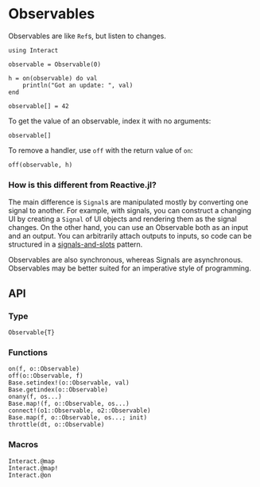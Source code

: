 # Observables

Observables are like `Ref`s, but listen to changes.

```@repl manual
using Interact

observable = Observable(0)

h = on(observable) do val
    println("Got an update: ", val)
end

observable[] = 42
```

To get the value of an observable, index it with no arguments:
```@repl manual
observable[]
```

To remove a handler, use `off` with the return value of `on`:
```@repl manual
off(observable, h)
```

### How is this different from Reactive.jl?

The main difference is `Signal`s are manipulated mostly by converting one signal to another. For example, with signals, you can construct a changing UI by creating a `Signal` of UI objects and rendering them as the signal changes. On the other hand, you can use an Observable both as an input and an output. You can arbitrarily attach outputs to inputs, so code can be structured in a [signals-and-slots](http://doc.qt.io/qt-4.8/signalsandslots.html) pattern.

Observables are also synchronous, whereas Signals are asynchronous. Observables may be better suited for an imperative style of programming.

## API

### Type

```@docs
Observable{T}
```

### Functions

```@docs
on(f, o::Observable)
off(o::Observable, f)
Base.setindex!(o::Observable, val)
Base.getindex(o::Observable)
onany(f, os...)
Base.map!(f, o::Observable, os...)
connect!(o1::Observable, o2::Observable)
Base.map(f, o::Observable, os...; init)
throttle(dt, o::Observable)
```
### Macros

```@docs
Interact.@map
Interact.@map!
Interact.@on
```
